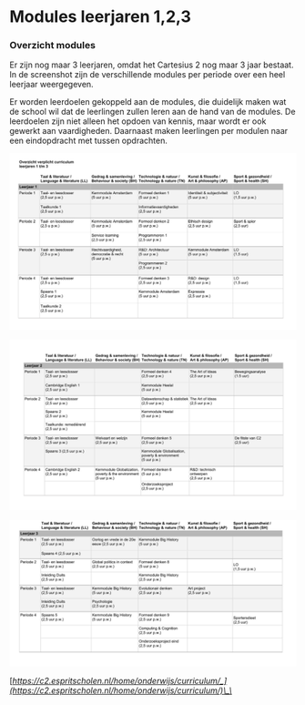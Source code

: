 # Modules leerjaren 1,2,3

### **Overzicht modules** 

Er zijn nog maar 3 leerjaren, omdat het Cartesius 2 nog maar 3 jaar bestaat. In de screenshot zijn de verschillende modules per periode over een heel leerjaar weergegeven.  

Er worden leerdoelen gekoppeld aan de modules, die duidelijk maken wat de school wil dat de leerlingen zullen leren aan de hand van de modules. De leerdoelen zijn niet alleen het opdoen van kennis, maar wordt er ook gewerkt aan vaardigheden. Daarnaast maken leerlingen per modulen naar een eindopdracht met tussen opdrachten. 



![Modules leerjaar 1](../../.gitbook/assets/schermafdruk-2019-05-11-15.03.50.png)

![Modules leerjaar 2](../../.gitbook/assets/schermafdruk-2019-05-11-15.03.59.png)

![Modules leerjaar 3](../../.gitbook/assets/schermafdruk-2019-05-11-15.04.07.png)

[_https://c2.espritscholen.nl/home/onderwijs/curriculum/_](https://c2.espritscholen.nl/home/onderwijs/curriculum/)\_\_

